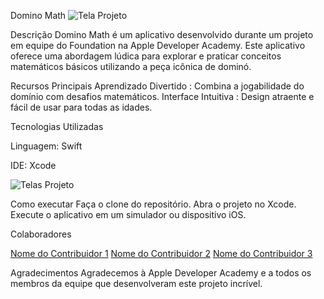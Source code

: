 
Domino Math
![Tela Projeto](https://raw.githubusercontent.com/juliams1/DominoMath/main/tela.png)

Descrição
Domino Math é um aplicativo desenvolvido durante um projeto em equipe do Foundation na Apple Developer Academy. Este aplicativo oferece uma abordagem lúdica para explorar e praticar conceitos matemáticos básicos utilizando a peça icônica de dominó.

Recursos Principais
Aprendizado Divertido : Combina a jogabilidade do domínio com desafios matemáticos.
Interface Intuitiva : Design atraente e fácil de usar para todas as idades.

Tecnologias Utilizadas

Linguagem: Swift

IDE: Xcode

![Telas Projeto](https://raw.githubusercontent.com/juliams1/DominoMath/main/telasApp.png)

Como executar
Faça o clone do repositório.
Abra o projeto no Xcode.
Execute o aplicativo em um simulador ou dispositivo iOS.

Colaboradores

[Nome do Contribuidor 1](https://github.com/juliams1)
[Nome do Contribuidor 2](https://github.com/taissa-rodrigues)
[Nome do Contribuidor 3](https://github.com/bernardosmm)


Agradecimentos
Agradecemos à Apple Developer Academy e a todos os membros da equipe que desenvolveram este projeto incrível.








